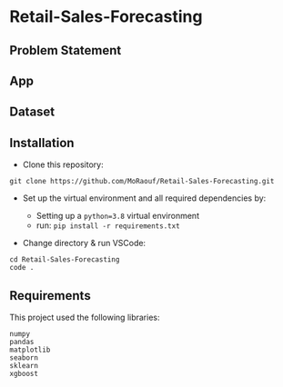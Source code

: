 # Retail-Sales-Forecasting

Problem Statement
---


App
---


Dataset
---


Installation
---
* Clone this repository:
```
git clone https://github.com/MoRaouf/Retail-Sales-Forecasting.git
```
* Set up the virtual environment and all required dependencies by:
  * Setting up a `python=3.8` virtual environment
  * run: `pip install -r requirements.txt`

* Change directory & run VSCode:
```
cd Retail-Sales-Forecasting
code .
```



Requirements
---
This project used the following libraries:
```
numpy
pandas
matplotlib
seaborn
sklearn
xgboost

```
